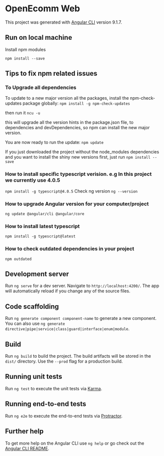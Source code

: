 # OpenEcomm Web

This project was generated with [Angular CLI](https://github.com/angular/angular-cli) version 9.1.7.

## Run on local machine
Install npm modules

  `npm install --save`
## Tips to fix npm related issues

### To Upgrade all dependencies
To update to a new major version all the packages, install the npm-check-updates package globally:
`npm install -g npm-check-updates`

then run it
`ncu -u`

this will upgrade all the version hints in the package.json file, to dependencies and devDependencies, so npm can install the new major version.

You are now ready to run the update:
`npm update`

If you just downloaded the project without the node_modules dependencies and you want to install the shiny new versions first, just run
`npm install --save`

### How to install specific typescript verision. e.g In this project we currently use 4.0.5
`npm install -g typescript@4.0.5`
Check ng version
`ng --version`

### How to upgrade Angular version for your computer/project
`ng update @angular/cli @angular/core`

### How to install latest typescript
`npm install -g typescript@latest`

### How to check outdated dependencies in your project
`npm outdated`



## Development server

Run `ng serve` for a dev server. Navigate to `http://localhost:4200/`. The app will automatically reload if you change any of the source files.

## Code scaffolding

Run `ng generate component component-name` to generate a new component. You can also use `ng generate directive|pipe|service|class|guard|interface|enum|module`.

## Build

Run `ng build` to build the project. The build artifacts will be stored in the `dist/` directory. Use the `--prod` flag for a production build.

## Running unit tests

Run `ng test` to execute the unit tests via [Karma](https://karma-runner.github.io).

## Running end-to-end tests

Run `ng e2e` to execute the end-to-end tests via [Protractor](http://www.protractortest.org/).

## Further help

To get more help on the Angular CLI use `ng help` or go check out the [Angular CLI README](https://github.com/angular/angular-cli/blob/master/README.md).
